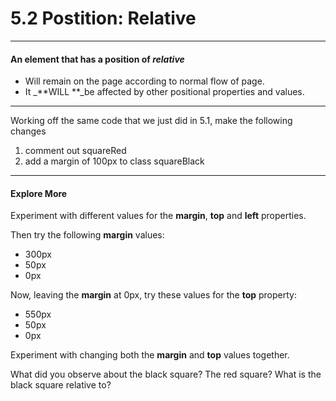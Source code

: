 # 5.2 Postition: Relative

---

#### An element that has a position of _relative_

* Will remain on the page according to normal flow of page.
* It \_**WILL **\_be affected by other positional properties and values.

---

Working off the same code that we just did in 5.1, make the following changes

1. comment out squareRed
2. add a margin of 100px to class squareBlack

---

#### Explore More

Experiment with different values for the **margin**, **top** and **left** properties.

Then try the following **margin** values:

* 300px
* 50px
* 0px

Now, leaving the **margin** at 0px, try these values for the **top** property:

* 550px
* 50px
* 0px

Experiment with changing both the **margin** and **top** values together.

What did you observe about the black square?  The red square?  What is the black square relative to?

